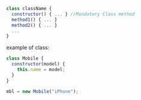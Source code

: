 ```js
class className {
  constructor() { ... } //Mandatory Class method
  method1() { ... }
  method2() { ... }
  ...
}
```

example of class:
```js
class Mobile {
  constructor(model) {
    this.name = model;
  }
}

mbl = new Mobile("iPhone");
```
